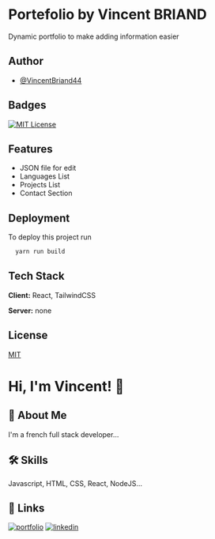 # Portefolio by Vincent BRIAND

Dynamic portfolio to make adding information easier

## Author

- [@VincentBriand44](https://www.github.com/VincentBriand44)

## Badges

[![MIT License](https://img.shields.io/badge/License-MIT-green.svg)](https://choosealicense.com/licenses/mit/)

## Features

- JSON file for edit
- Languages List
- Projects List
- Contact Section

## Deployment

To deploy this project run

```bash
  yarn run build
```

## Tech Stack

**Client:** React, TailwindCSS

**Server:** none

## License

[MIT](https://choosealicense.com/licenses/mit/)

# Hi, I'm Vincent! 👋

## 🚀 About Me

I'm a french full stack developer...

## 🛠 Skills

Javascript, HTML, CSS, React, NodeJS...

## 🔗 Links

[![portfolio](https://img.shields.io/badge/my_portfolio-000?style=for-the-badge&logo=ko-fi&logoColor=white)](https://vincentbriand44.github.com/)
[![linkedin](https://img.shields.io/badge/linkedin-0A66C2?style=for-the-badge&logo=linkedin&logoColor=white)](https://www.linkedin.com/in/vincent-briand44)
